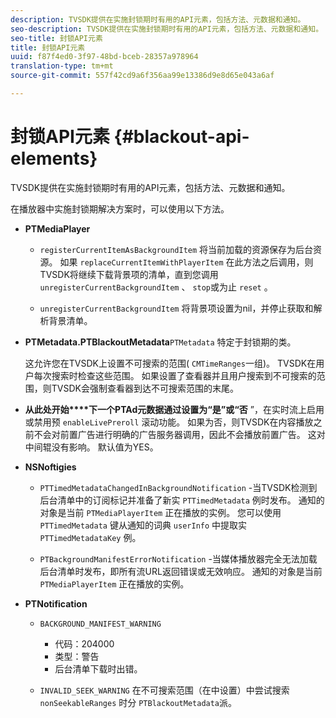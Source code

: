 ```yaml
---
description: TVSDK提供在实施封锁期时有用的API元素，包括方法、元数据和通知。
seo-description: TVSDK提供在实施封锁期时有用的API元素，包括方法、元数据和通知。
seo-title: 封锁API元素
title: 封锁API元素
uuid: f87f4ed0-3f97-48bd-bceb-28357a978964
translation-type: tm+mt
source-git-commit: 557f42cd9a6f356aa99e13386d9e8d65e043a6af

---
```



# 封锁API元素 {#blackout-api-elements}

TVSDK提供在实施封锁期时有用的API元素，包括方法、元数据和通知。

在播放器中实施封锁期解决方案时，可以使用以下方法。

* **PTMediaPlayer**

   * `registerCurrentItemAsBackgroundItem` 将当前加载的资源保存为后台资源。 如果 `replaceCurrentItemWithPlayerItem` 在此方法之后调用，则TVSDK将继续下载背景项的清单，直到您调用 `unregisterCurrentBackgroundItem` 、 `stop`或为止 `reset` 。

   * `unregisterCurrentBackgroundItem` 将背景项设置为nil，并停止获取和解析背景清单。

* **PTMetadata.PTBlackoutMetadata**`PTMetadata` 特定于封锁期的类。

   这允许您在TVSDK上设置不可搜索的范围( `CMTimeRanges`一组)。 TVSDK在用户每次搜索时检查这些范围。 如果设置了查看器并且用户搜索到不可搜索的范围，则TVSDK会强制查看器到达不可搜索范围的末尾。

* **从此处开始****下一个PTAd元数据通过设置为“是”或“否** ”，在实时流上启用或禁用预 `enableLivePreroll` 滚动功能。 如果为否，则TVSDK在内容播放之前不会对前置广告进行明确的广告服务器调用，因此不会播放前置广告。 这对中间辊没有影响。 默认值为YES。

* **NSNoftigies**

   * `PTTimedMetadataChangedInBackgroundNotification` -当TVSDK检测到后台清单中的订阅标记并准备了新实 `PTTimedMetadata` 例时发布。 通知的对象是当前 `PTMediaPlayerItem` 正在播放的实例。 您可以使用 `PTTimedMetadata` 键从通知的词典 `userInfo` 中提取实 `PTTimedMetadataKey` 例。

   * `PTBackgroundManifestErrorNotification` -当媒体播放器完全无法加载后台清单时发布，即所有流URL返回错误或无效响应。 通知的对象是当前 `PTMediaPlayerItem` 正在播放的实例。

* **PTNotification**

   * `BACKGROUND_MANIFEST_WARNING`

      * 代码：204000
      * 类型：警告
      * 后台清单下载时出错。
   * `INVALID_SEEK_WARNING` 在不可搜索范围（在中设置）中尝试搜索 `nonSeekableRanges` 时分 `PTBlackoutMetadata`派。